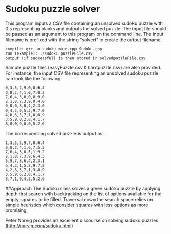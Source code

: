Sudoku puzzle solver
======

This program inputs a CSV file containing an unsolved sudoku puzzle with 0's representing blanks and outputs the solved puzzle. 
The input file should be passed as an argument to this program on the command line. 
The input filename is prefixed with the string "solved" to create the output filename.
 
    compile: g++ -o sudoku main.cpp Sudoku.cpp
    run (example): ./sudoku puzzleFile.csv
    output (if successful) is then stored in solvedpuzzleFile.csv
    

Sample puzzle files (easyPuzzle.csv & hardpuzzle.csv) are also provided.
For instance, the input CSV file representing an unsolved sudoku puzzle can look like the following:

    0,3,5,2,9,0,8,6,4
    0,8,2,4,1,0,7,0,3
    7,6,4,3,8,0,0,9,0
    2,1,8,7,3,9,0,4,0
    0,0,0,8,0,4,2,3,0
    0,4,3,0,5,2,9,7,0
    4,0,6,5,7,1,0,0,9
    3,5,9,0,2,8,4,1,7
    8,0,0,9,0,0,5,2,6

The corresponding solved puzzle is output as:

    1,3,5,2,9,7,8,6,4
    9,8,2,4,1,6,7,5,3
    7,6,4,3,8,5,1,9,2
    2,1,8,7,3,9,6,4,5
    5,9,7,8,6,4,2,3,1
    6,4,3,1,5,2,9,7,8
    4,2,6,5,7,1,3,8,9
    3,5,9,6,2,8,4,1,7
    8,7,1,9,4,3,5,2,6

##Approach
 The Sudoku class solves a given sudoku puzzle by applying depth first search with backtracking on the list of options available for the empty squares to be filled. 
 Traversal down the search space relies on simple heuristics which consider squares with less options as more promising.
 
 Peter Norvig provides an excellent discourse on solving sudoku puzzles (http://norvig.com/sudoku.html)
 
 


